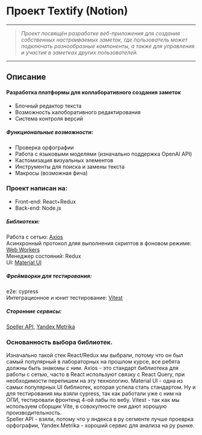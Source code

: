 # Проект Textify (Notion)
________________________
>*Проект посвящён разработке веб-приложения для создания собственных настраиваемых заметок, где пользователь может подключать разнообразные компоненты, а также для управления и участия в заметках других пользователей.*
_________________________

## Описание

 #### Разработка платформы для коллаборативного создания заметок
- Блочный редактор текста 
- Возможность калоборативного редактирования
- Система контроля версий
##### Функциональные возможности:
- Проверка орфографии 
- Работа с языковыми моделями (изначально поддержка OpenAI API)
- Кастомизация визуальных элементов 
- Инструменты для поиска и замены текста 
- Макросы (возможная фича)
  
### Проект написан на: 
  - Front-end:
  React+Redux
  - Back-end:
  Node.js 

##### Библиотеки: 
Работа с сетью: [ Axios](https://axios-http.com/ru/docs/api_intro)  
Асинхронный протокол дляя выполнения скриптов в фоновом режиме:[ Web Workers](https://developer.mozilla.org/ru/docs/Web/API/Web_Workers_API)  
Менеджер состояний: Redux   
UI: [ Material UI](https://yandex.ru/dev/speller)

##### Фреймворки для тестирования:
e2e: cypress  
Интеграционное и юнит тестирование: [ Vitest](https://vitest.dev/)   

##### Сторонние сервисы:
[ Speller API](https://yandex.ru/dev/speller), [ Yandex Metrika](https://yandex.ru/dev/metrika) 


### Основанность выбора библиотек.

Изначально такой стек React/Redux мы выбрали, потому что он был самый популярный в лабораторных на прошлом курсе, все ребята должны быть знакомы с ним. Axios - это стандарт библиотека для работы с сетью, часто в React используют связку с React Query, при необходимости перепишем на эту технологию. Material UI - одна из самых популярных UI библиотек, которая успела стать стандартом.
Ну и для тестирования мы взяли cypress, так как работали уже с ним на ОПИ, тестировали фронтенд 4-ой лабы по вебу. Vitest - так как мы используем сборщик Vite, в совокупносте они дают хорошую производительность.  
Speller API - взяли, потому что у яндекса в ру сегменте лучше проеврка орфографии, Yandex.Metrika - хороший сервис для анализа на ру рынке.